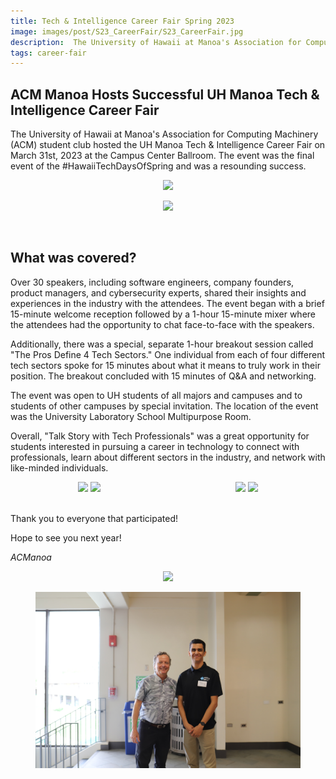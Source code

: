 ```yaml
---
title: Tech & Intelligence Career Fair Spring 2023
image: images/post/S23_CareerFair/S23_CareerFair.jpg
description:  The University of Hawaii at Manoa's Association for Computing Machinery (ACM) student club hosted the UH Manoa Tech & Intelligence Career Fair on March 31st, 2023 at the Campus Center Ballroom.
tags: career-fair
---
```


## ACM Manoa Hosts Successful UH Manoa Tech & Intelligence Career Fair
The University of Hawaii at Manoa's Association for Computing Machinery (ACM) student club hosted the UH Manoa Tech & Intelligence Career Fair on March 31st, 2023 at the Campus Center Ballroom. The event was the final event of the #HawaiiTechDaysOfSpring and was a resounding success.


<center>
	<figure class="full">
	    <img src="/images/post/S23_CareerFair/264.JPG" data-featherlight data-featherlight-target-attr="src">
	</figure>
</center>
<center>
	<figure class="full">
	    <img src="/images/post/S23_CareerFair/279.JPG" data-featherlight data-featherlight-target-attr="src">
	</figure>
</center>
<br>

## What was covered?

Over 30 speakers, including software engineers, company founders, product managers, and cybersecurity experts, shared their insights and experiences in the industry with the attendees. The event began with a brief 15-minute welcome reception followed by a 1-hour 15-minute mixer where the attendees had the opportunity to chat face-to-face with the speakers.

Additionally, there was a special, separate 1-hour breakout session called "The Pros Define 4 Tech Sectors." One individual from each of four different tech sectors spoke for 15 minutes about what it means to truly work in their position. The breakout concluded with 15 minutes of Q&A and networking.

The event was open to UH students of all majors and campuses and to students of other campuses by special invitation. The location of the event was the University Laboratory School Multipurpose Room.

Overall, "Talk Story with Tech Professionals" was a great opportunity for students interested in pursuing a career in technology to connect with professionals, learn about different sectors in the industry, and network with like-minded individuals.

<center>
	<div class="row" style="display: flex"> 
	  <div class="column">
		<img src="/images/post/S23_CareerFair/342.JPG" data-featherlight data-featherlight-target-attr="src">
		<img src="/images/post/S23_CareerFair/297.JPG" data-featherlight data-featherlight-target-attr="src">
	  </div>
	  <div class="column">
		<img src="/images/post/S23_CareerFair/338.JPG" data-featherlight data-featherlight-target-attr="src">
		<img src="/images/post/S23_CareerFair/317.JPG" data-featherlight data-featherlight-target-attr="src">
	  </div> 
	</div>
</center>

<br>

Thank you to everyone that participated!

Hope to see you next year!

_ACManoa_  
<center>
	<figure class="full">
	    <img src="/images/post/S23_CareerFair/371.JPG" data-featherlight data-featherlight-target-attr="src">
	</figure>
</center>
<center>
	<figure class="full">
	    <img src="/images/post/S23_CareerFair/292.JPG" data-featherlight data-featherlight-target-attr="src">
	</figure>
</center>

<link href="//cdn.rawgit.com/noelboss/featherlight/1.7.13/release/featherlight.min.css" type="text/css" rel="stylesheet" />
<script src="//code.jquery.com/jquery-latest.js"></script>
<script src="//cdn.rawgit.com/noelboss/featherlight/1.7.13/release/featherlight.min.js" type="text/javascript" charset="utf-8"></script>
<style>
